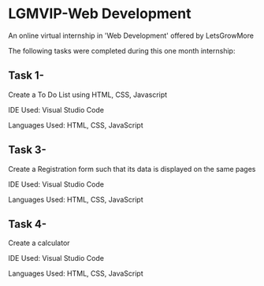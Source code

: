 # LGMVIP-Web Development

An online virtual internship in 'Web Development' offered by LetsGrowMore

The following tasks were completed during this one month internship:

## Task 1- 
Create a To Do List using HTML, CSS, Javascript

IDE Used: Visual Studio Code

Languages Used: HTML, CSS, JavaScript


## Task 3-
Create a Registration form such that its data is displayed on the same pages

IDE Used: Visual Studio Code

Languages Used: HTML, CSS, JavaScript


## Task 4-
Create a calculator

IDE Used: Visual Studio Code

Languages Used: HTML, CSS, JavaScript

